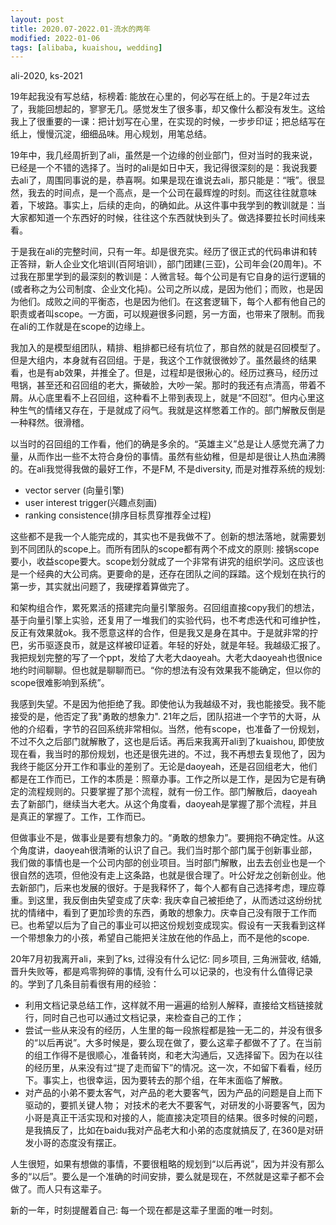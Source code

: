 ```yaml
---
layout: post
title: 2020.07-2022.01-流水的两年 
modified: 2022-01-06
tags: [alibaba, kuaishou, wedding]
---
```

<p class="meta">ali-2020, ks-2021</p>

19年起我没有写总结，标榜着: 能放在心里的，何必写在纸上的。于是2年过去了，我能回想起的，寥寥无几。感觉发生了很多事，却又像什么都没有发生。这给我上了很重要的一课：把计划写在心里，在实现的时候，一步步印证；把总结写在纸上，慢慢沉淀，细细品味。用心规划，用笔总结。

19年中，我几经周折到了ali，虽然是一个边缘的创业部门，但对当时的我来说，已经是一个不错的选择了。当时的ali是如日中天，我记得很深刻的是：我说我要去ali了，周围同事说的是，恭喜啊。如果是现在谁说去ali，那只能是：“哦”。很显然，我去的时间点，是一个高点，是一个公司在最辉煌的时刻。而这往往就意味着，下坡路。事实上，后续的走向，的确如此。从这件事中我学到的教训就是：当大家都知道一个东西好的时候，往往这个东西就快到头了。做选择要拉长时间线来看。

于是我在ali的完整时间，只有一年。却是很充实。经历了很正式的代码串讲和转正答辩，新人企业文化培训(百阿培训），部门团建(三亚)，公司年会(20周年)。不过我在那里学到的最深刻的教训是：人微言轻。每个公司是有它自身的运行逻辑的(或者称之为公司制度、企业文化扽)。公司之所以成，是因为他们；而败，也是因为他们。成败之间的平衡态，也是因为他们。在这套逻辑下，每个人都有他自己的职责或者叫scope。一方面，可以规避很多问题，另一方面，也带来了限制。而我在ali的工作就是在scope的边缘上。

我加入的是模型组团队，精排、粗排都已经有坑位了，那自然的就是召回模型了。但是大组内，本身就有召回组。于是，我这个工作就很微妙了。虽然最终的结果看，也是有ab效果，并推全了。但是，过程却是很揪心的。经历过赛马，经历过甩锅，甚至还和召回组的老大，撕破脸，大吵一架。那时的我还有点清高，带着不屑。从心底里看不上召回组，这种看不上带到表现上，就是“不回怼”。但内心里这种生气的情绪又存在，于是就成了闷气。我就是这样憋着工作的。部门解散反倒是一种释然。很滑稽。

以当时的召回组的工作看，他们的确是多余的。“英雄主义”总是让人感觉充满了力量，从而作出一些不太符合身份的事情。虽然有些幼稚，但是却是很让人热血沸腾的。在ali我觉得我做的最好工作，不是FM, 不是diversity, 而是对推荐系统的规划:

- vector server (向量引擎)
- user interest trigger(兴趣点刻画)
- ranking consistence(排序目标贯穿推荐全过程)

这些都不是我一个人能完成的，其实也不是我做不了。创新的想法落地，就需要划到不同团队的scope上。而所有团队的scope都有两个不成文的原则: 接锅scope要小，收益scope要大。scope划分就成了一个非常有讲究的组织学问。这应该也是一个经典的大公司病。更要命的是，还存在团队之间的踩踏。这个规划在执行的第一步，其实就出问题了，我硬撑着算做完了。

和架构组合作，累死累活的搭建完向量引擎服务。召回组直接copy我们的想法，基于向量引擎上实验，还复用了一堆我们的实验代码，也不考虑迭代和可维护性，反正有效果就ok。我不愿意这样的合作，但是我又是身在其中。于是就非常的拧巴，劣币驱逐良币，就是这样被印证着。年轻的好处，就是年轻。我越级汇报了。我把规划完整的写了一个ppt，发给了大老大daoyeah。大老大daoyeah也很nice地约时间聊聊。但也就是聊聊而已。“你的想法有没有效果我不能确定，但以你的scope很难影响到系统”。 

我感到失望。不是因为他拒绝了我。即使他认为我越级不对，我也能接受。我不能接受的是，他否定了我"勇敢的想象力". 21年之后，团队招进一个字节的大哥，从他的介绍看，字节的召回系统非常相似。当然，他有scope，也准备了一份规划，不过不久之后部门就解散了，这也是后话。再后来我离开ali到了kuaishou, 即使放现在看，我当时的那份规划，也还是很先进的。不过，我不再想去复现他了，因为我终于能区分开工作和事业的差别了。无论是daoyeah，还是召回组老大，他们都是在工作而已，工作的本质是：照章办事。工作之所以是工作，是因为它是有确定的流程规则的。只要掌握了那个流程，就有一份工作。部门解散后，daoyeah去了新部门，继续当大老大。从这个角度看，daoyeah是掌握了那个流程，并且是真正的掌握了。工作，工作而已。

但做事业不是，做事业是要有想象力的。“勇敢的想象力”。要拥抱不确定性。从这个角度讲，daoyeah很清晰的认识了自己。我们当时那个部门属于创新事业部，我们做的事情也是一个公司内部的创业项目。当时部门解散，出去去创业也是一个很自然的选项，但他没有走上这条路，也就是很合理了。叶公好龙之创新创业。他去新部门，后来也发展的很好。于是我释怀了，每个人都有自己选择考虑，理应尊重。到这里，我反倒由失望变成了庆幸: 我庆幸自己被拒绝了，从而透过这纷纷扰扰的情绪中，看到了更加珍贵的东西，勇敢的想象力。庆幸自己没有限于工作而已。也希望以后为了自己的事业可以把这份规划变成现实。假设有一天我看到这样一个带想象力的小孩，希望自己能把关注放在他的作品上，而不是他的scope.

20年7月初我离开ali，来到了ks, 过得没有什么记忆: 同乡项目, 三角洲营收, 结婚, 晋升失败等，都是鸡零狗碎的事情, 没有什么可以记录的，也没有什么值得记录的。学到了几条目前看很有用的经验：

- 利用文档记录总结工作，这样就不用一遍遍的给别人解释，直接给文档链接就行，同时自己也可以通过文档记录，来检查自己的工作；
- 尝试一些从来没有的经历，人生里的每一段旅程都是独一无二的，并没有很多的“以后再说”。大多时候是，要么现在做了，要么这辈子都做不了了。在当前的组工作得不是很顺心，准备转岗，和老大沟通后，又选择留下。因为在以往的经历里，从来没有过“提了走而留下”的情况。这一次，不如留下看看，经历下。事实上，也很幸运，因为要转去的那个组，在年末面临了解散。
- 对产品的小弟不要太客气，对产品的老大要客气，因为产品的问题是自上而下驱动的，要抓关键人物； 对技术的老大不要客气，对研发的小哥要客气，因为小哥是真正干活实现和对接的人，能直接决定项目的结果。很多时候的问题，是我搞反了，比如在baidu我对产品老大和小弟的态度就搞反了, 在360是对研发小哥的态度没有摆正。


人生很短，如果有想做的事情，不要很粗略的规划到“以后再说”，因为并没有那么多的“以后”。要么是一个准确的时间安排，要么就是现在，不然就是这辈子都不会做了。而人只有这辈子。

新的一年，时刻提醒着自己: 每一个现在都是这辈子里面的唯一时刻。






